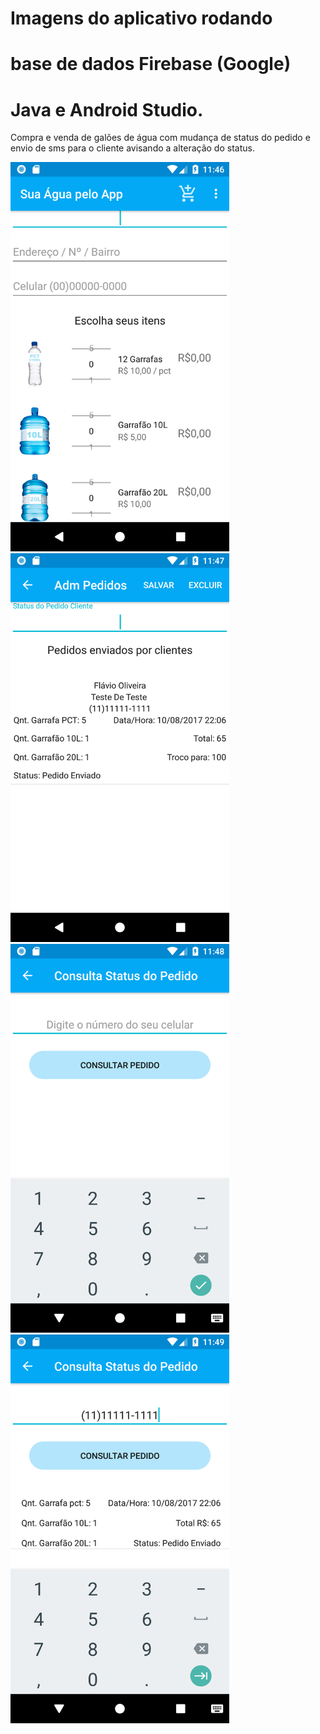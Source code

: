
# Imagens do aplicativo rodando
# base de dados Firebase (Google)
# Java e Android Studio.

Compra e venda de galões de água com mudança de status do pedido e
envio de sms para o cliente avisando a alteração do status.


<p align="left">
  <img src="https://github.com/oliveiradeflavio/android/blob/master/Agua/screenshots/device-2018-12-13-234707.png" width="350" title="Tela de inicial">

  <img src="https://github.com/oliveiradeflavio/android/blob/master/Agua/screenshots/device-2018-12-13-234800.png" width="350" alt="Adicionando contato">
  
 <img src="https://github.com/oliveiradeflavio/android/blob/master/Agua/screenshots/device-2018-12-13-234833.png" width="350" alt="Adicionando contato">
   
  <img src="https://github.com/oliveiradeflavio/android/blob/master/Agua/screenshots/device-2018-12-13-234908.png" width="350" alt="Adicionando contato">
    
</p>
